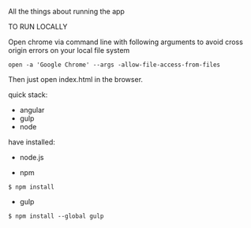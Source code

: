 All the things about running the app


TO RUN LOCALLY  

Open chrome via command line with following arguments to avoid cross origin errors on your local file system

```
open -a 'Google Chrome' --args -allow-file-access-from-files  
```
  
Then just open index.html in the browser.


quick stack:
- angular
- gulp
- node

have installed:
- node.js

- npm
```
$ npm install
```

- gulp
```
$ npm install --global gulp
```

